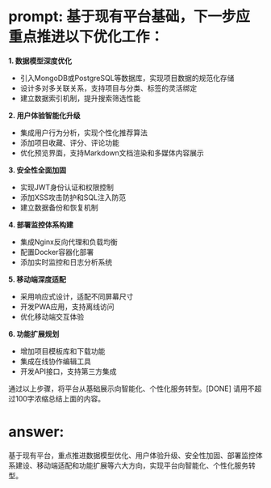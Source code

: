 # prompt: 基于现有平台基础，下一步应重点推进以下优化工作：

**1. 数据模型深度优化**
- 引入MongoDB或PostgreSQL等数据库，实现项目数据的规范化存储
- 设计多对多关联关系，支持项目与分类、标签的灵活绑定
- 建立数据索引机制，提升搜索筛选性能

**2. 用户体验智能化升级**
- 集成用户行为分析，实现个性化推荐算法
- 添加项目收藏、评分、评论功能
- 优化预览界面，支持Markdown文档渲染和多媒体内容展示

**3. 安全性全面加固**
- 实现JWT身份认证和权限控制
- 添加XSS攻击防护和SQL注入防范
- 建立数据备份和恢复机制

**4. 部署监控体系构建**
- 集成Nginx反向代理和负载均衡
- 配置Docker容器化部署
- 添加实时监控和日志分析系统

**5. 移动端深度适配**
- 采用响应式设计，适配不同屏幕尺寸
- 开发PWA应用，支持离线访问
- 优化移动端交互体验

**6. 功能扩展规划**
- 增加项目模板库和下载功能
- 集成在线协作编辑工具
- 开发API接口，支持第三方集成

通过以上步骤，将平台从基础展示向智能化、个性化服务转型。[DONE]
请用不超过100字浓缩总结上面的内容。
# answer: 
 基于现有平台，重点推进数据模型优化、用户体验升级、安全性加固、部署监控体系建设、移动端适配和功能扩展等六大方向，实现平台向智能化、个性化服务转型。
